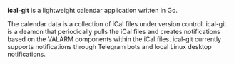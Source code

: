 **ical-git** is a lightweight calendar application written in Go. 

The calendar data is a collection of iCal files under version control. ical-git is a deamon that periodically pulls the iCal files and creates notifications based on the VALARM components within the iCal files. ical-git currently supports notifications through Telegram bots and local Linux desktop notifications.


